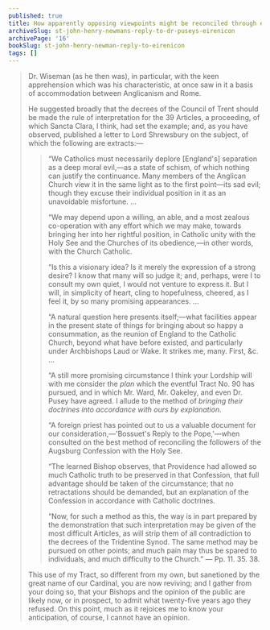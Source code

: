 ```yaml
---
published: true
title: How apparently opposing viewpoints might be reconciled through explanation
archiveSlug: st-john-henry-newmans-reply-to-dr-puseys-eirenicon
archivePage: '16'
bookSlug: st-john-henry-newman-reply-to-eirenicon
tags: []
---
```


> Dr. Wiseman (as he then was), in particular, with the keen apprehension which was his characteristic, at once saw in it a basis of accommodation between Anglicanism and Rome.
>
> He suggested broadly that the decrees of the Council of Trent should be made the rule of interpretation for the 39 Articles, a proceeding, of which Sancta Clara, I think, had set the example; and, as you have observed, published a letter to Lord Shrewsbury on the subject, of which the following are extracts:—
>
>> “We Catholics must necessarily deplore [England's] separation as a deep moral evil,—as a state of schism, of which nothing can justify the continuance. Many members of the Anglican Church view it in the same light as to the first point—its sad evil; though they excuse their individual position in it as an unavoidable misfortune. ...
>>
>> “We may depend upon a willing, an able, and a most zealous co-operation with any effort which we may make, towards bringing her into her rightful position, in Catholic unity with the Holy See and the Churches of its obedience,—in other words, with the Church Catholic.
>>
>> “Is this a visionary idea? Is it merely the expression of a strong desire? I know that many will so judge it; and, perhaps, were I to consult my own quiet, I would not venture to express it. But I will, in simplicity of heart, cling to hopefulness, cheered, as I feel it, by so many promising appearances. ...
>>
>> “A natural question here presents itself;—what facilities appear in the present state of things for bringing about so happy a consummation, as the reunion of England to the Catholic Church, beyond what have before existed, and particularly under Archbishops Laud or Wake. It strikes me, many. First, &c. ...
>>
>> “A still more promising circumstance I think your Lordship will with me consider the *plan* which the eventful Tract No. 90 has pursued, and in which Mr. Ward, Mr. Oakeley, and even Dr. Pusey have agreed. I allude to the method of *bringing their doctrines into accordance with ours by explanation.*
>>
>> “A foreign priest has pointed out to us a valuable document for our consideration,—'Bossuet's Reply to the Pope,'—when consulted on the best method of reconciling the followers of the Augsburg Confession with the Holy See.
>>
>> “The learned Bishop observes, that Providence had allowed so much Catholic truth to be preserved in that Confession, that full advantage should be taken of the circumstance; that no retractations should be demanded, but an explanation of the Confession in accordance with Catholic doctrines.
>>
>> “Now, for such a method as this, the way is in part prepared by the demonstration that such interpretation may be given of the most difficult Articles, as will strip them of all contradiction to the decrees of the Tridentine Synod. The same method may be pursued on other points; and much pain may thus be spared to individuals, and much difficulty to the Church.” — Pp. 11. 35. 38.
>
> This use of my Tract, so different from my own, but sanetioned by the great name of our Cardinal, you are now reviving; and I gather from your doing so, that your Bishops and the opinion of the public are likely now, or in prospect, to admit what twenty-five years ago they refused. On this point, much as it rejoices me to know your anticipation, of course, I cannot have an opinion.
